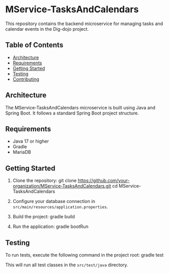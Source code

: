 # MService-TasksAndCalendars

This repository contains the backend microservice for managing tasks and calendar events in the Dig-dojo project.

## Table of Contents

- [Architecture](#architecture)
- [Requirements](#requirements)
- [Getting Started](#getting-started)
- [Testing](#testing)
- [Contributing](#contributing)

## Architecture

The MService-TasksAndCalendars microservice is built using Java and Spring Boot. It follows a standard Spring Boot project structure.

## Requirements

- Java 17 or higher
- Gradle
- MariaDB

## Getting Started

1. Clone the repository:
git clone https://github.com/your-organization/MService-TasksAndCalendars.git
    cd MService-TasksAndCalendars

2. Configure your database connection in `src/main/resources/application.properties`.

3. Build the project:
   gradle build
4. Run the application:
   gradle bootRun

## Testing

To run tests, execute the following command in the project root:
gradle test

This will run all test classes in the `src/test/java` directory.
















